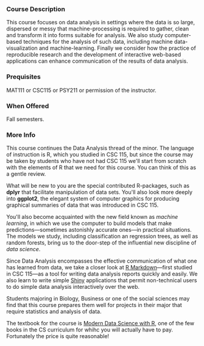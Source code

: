 ### Course Description

This course focuses on data analysis in settings where the data is so large, 
dispersed or messy that machine-processing is required to gather, clean and 
transform it into forms suitable for analysis.  We also study computer-based 
techniques for the analysis of such data, including machine data-visualization 
and machine-learning.  Finally we consider how the practice of reproducible research
and the development of interactive web-based applications can enhance 
communication of the results of data analysis.

### Prequisites

MAT111 or CSC115 or PSY211 or permission of the instructor.


### When Offered

Fall semesters.

### More Info

This course continues the Data Analysis thread of the minor.  The language of instruction
is R, which you studied in CSC 115, but since the course may be taken by students who
have not had CSC 115 we'll start from scratch with the elements of R that we need
for this course.  You can think of this as a gentle review.

What will be new to you are the special contributed R-packages, such as **dplyr**
that facilitate manipulation of data sets.  You'll also look more deeply into **ggplot2**, the elegant system of computer
graphics for producing graphical summaries of data that was introduced in CSC 115.

You'll also become acquainted with the new field known as *machine learning*, 
in which we use the computer to build models that make predictions&mdash;sometimes astonishly
accurate ones&mdash;in practical situations.  The models we study, including classification
an regression trees, as well as random forests, bring us to the door-step of the
influential new discipline of *data science*.

Since Data Analysis encompasses the effective communication of what one has learned from data,
we take a closer look at [R Markdown](http://rmarkdown.rstudio.com/)&mdash;first studied 
in CSC 115&mdash;as a tool for writing data analysis reports quickly and easily.  We also learn
to write simple [Shiny](https://shiny.rstudio.com/) applications that permit non-technical
users to do simple data analysis interactively over the web.

Students majoring in Biology, Business or one of the social sciences may find that this
course prepares them well for projects in their major that require statistics and analysis of
data.

The textbook for the course is [Modern Data Science with R](https://mdsr-book.github.io/), one of the few books in the CS curriculum for whihc you will actually have to pay.  Fortunately the price is quite reasonable!